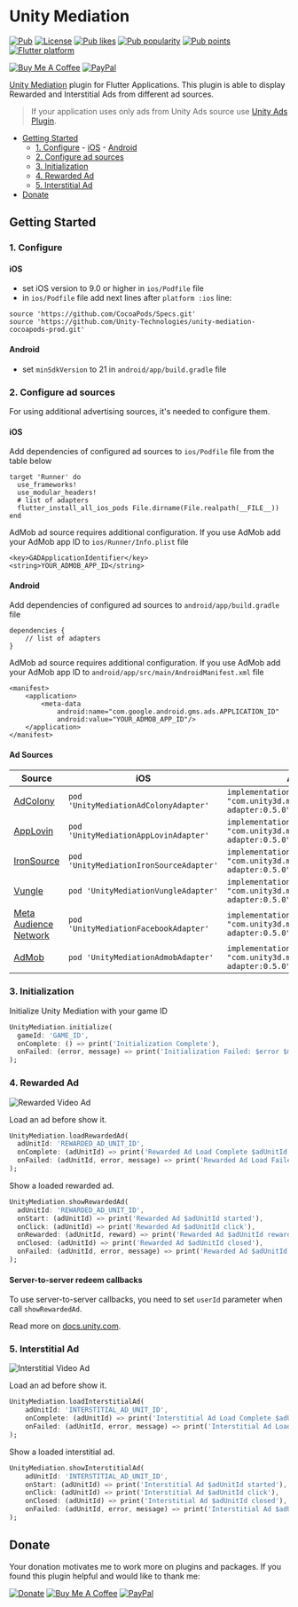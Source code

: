 # Unity Mediation

[![Pub](https://img.shields.io/pub/v/unity_mediation.svg)](https://pub.dev/packages/unity_mediation)
[![License](https://img.shields.io/github/license/pavelzaichyk/flutter_unity_mediation)](https://github.com/pavelzaichyk/flutter_unity_mediation/blob/master/LICENSE)
[![Pub likes](https://badgen.net/pub/likes/unity_mediation)](https://pub.dev/packages/unity_mediation/score)
[![Pub popularity](https://badgen.net/pub/popularity/unity_mediation)](https://pub.dev/packages/unity_mediation/score)
[![Pub points](https://badgen.net/pub/points/unity_mediation)](https://pub.dev/packages/unity_mediation/score)
[![Flutter platform](https://badgen.net/pub/flutter-platform/unity_mediation)](https://pub.dev/packages/unity_mediation)


[![Buy Me A Coffee](https://img.shields.io/badge/Donate-Buy%20me%20a%20coffee-FFDD00?logo=buymeacoffee)](https://www.buymeacoffee.com/rebeloid)
[![PayPal](https://img.shields.io/badge/Donate-PayPal-066BB7?logo=paypal)](https://paypal.me/pavelzaichyk)

[Unity Mediation](https://docs.unity.com/mediation/IntroToMediation.htm) plugin for Flutter Applications. This plugin is able to display Rewarded and Interstitial Ads from different ad sources.

> If your application uses only ads from Unity Ads source use [Unity Ads Plugin](https://pub.dev/packages/unity_ads_plugin).

- [Getting Started](#getting-started)
    - [1. Configure](#1-configure)
          - [iOS](#ios)
          - [Android](#android)
    - [2. Configure ad sources](#2-configure-ad-sources)
    - [3. Initialization](#3-initialization)
    - [4. Rewarded Ad](#4-rewarded-ad)
    - [5. Interstitial Ad](#5-interstitial-ad)
- [Donate](#donate)

## Getting Started

### 1. Configure

#### iOS

- set iOS version to 9.0 or higher in `ios/Podfile` file
- in `ios/Podfile` file add next lines after `platform :ios` line:

```
source 'https://github.com/CocoaPods/Specs.git'
source 'https://github.com/Unity-Technologies/unity-mediation-cocoapods-prod.git'
```

#### Android

- set `minSdkVersion` to 21 in `android/app/build.gradle` file

### 2. Configure ad sources

For using additional advertising sources, it's needed to configure them.

#### iOS

Add dependencies of configured ad sources to `ios/Podfile` file from the table below

```
target 'Runner' do
  use_frameworks!
  use_modular_headers!
  # list of adapters
  flutter_install_all_ios_pods File.dirname(File.realpath(__FILE__))
end
```

AdMob ad source requires additional configuration. If you use AdMob add your AdMob app ID to `ios/Runner/Info.plist` file

```
<key>GADApplicationIdentifier</key>
<string>YOUR_ADMOB_APP_ID</string>
```

#### Android

Add dependencies of configured ad sources to `android/app/build.gradle` file

```
dependencies {
    // list of adapters
}
```

AdMob ad source requires additional configuration. If you use AdMob add your AdMob app ID to `android/app/src/main/AndroidManifest.xml` file

```
<manifest>
    <application>
        <meta-data
            android:name="com.google.android.gms.ads.APPLICATION_ID"
            android:value="YOUR_ADMOB_APP_ID"/>
    </application>
</manifest>
```

#### Ad Sources

Source | iOS | Android
--- | --- | --- 
[AdColony](https://docs.unity.com/mediation/AdSourceSetupAdColony.htm) | ```pod 'UnityMediationAdColonyAdapter'``` | ```implementation "com.unity3d.mediation:adcolony-adapter:0.5.0"```
[AppLovin](https://docs.unity.com/mediation/AdSourceSetupAppLovin.htm) | ```pod 'UnityMediationAppLovinAdapter'``` | ```implementation "com.unity3d.mediation:applovin-adapter:0.5.0"```
[IronSource](https://docs.unity.com/mediation/AdSourceSetupIronSource.htm) | ```pod 'UnityMediationIronSourceAdapter'``` | ```implementation "com.unity3d.mediation:ironsource-adapter:0.5.0"  ```
[Vungle](https://docs.unity.com/mediation/AdSourceSetupVungle.htm) | ```pod 'UnityMediationVungleAdapter'``` | ```implementation "com.unity3d.mediation:vungle-adapter:0.5.0"```
[Meta Audience Network ](https://docs.unity.com/mediation/AdSourceSetupMetaAudienceNetwork.htm) | ```pod 'UnityMediationFacebookAdapter'``` | ```implementation "com.unity3d.mediation:facebook-adapter:0.5.0"```
[AdMob](https://docs.unity.com/mediation/AdSourceSetupAdMob.htm) | ```pod 'UnityMediationAdmobAdapter'``` | ```implementation "com.unity3d.mediation:admob-adapter:0.5.0"```


### 3. Initialization

Initialize Unity Mediation with your game ID

```dart
UnityMediation.initialize(
  gameId: 'GAME_ID',
  onComplete: () => print('Initialization Complete'),
  onFailed: (error, message) => print('Initialization Failed: $error $message'),
);
```

### 4. Rewarded Ad

![Rewarded Video Ad](https://i.giphy.com/media/3jFdYYJ19T1hXWLG9T/giphy.gif "Rewarded Video Ad")

Load an ad before show it.

```dart
UnityMediation.loadRewardedAd(
  adUnitId: 'REWARDED_AD_UNIT_ID',
  onComplete: (adUnitId) => print('Rewarded Ad Load Complete $adUnitId'),
  onFailed: (adUnitId, error, message) => print('Rewarded Ad Load Failed $adUnitId: $error $message'),
);
```

Show a loaded rewarded ad.

```dart
UnityMediation.showRewardedAd(
  adUnitId: 'REWARDED_AD_UNIT_ID',
  onStart: (adUnitId) => print('Rewarded Ad $adUnitId started'),
  onClick: (adUnitId) => print('Rewarded Ad $adUnitId click'),
  onRewarded: (adUnitId, reward) => print('Rewarded Ad $adUnitId rewarded $reward'),
  onClosed: (adUnitId) => print('Rewarded Ad $adUnitId closed'),
  onFailed: (adUnitId, error, message) => print('Rewarded Ad $adUnitId failed: $error $message'),
);
```

#### Server-to-server redeem callbacks

To use server-to-server callbacks, you need to set `userId` parameter when call `showRewardedAd`.

Read more on [docs.unity.com](https://docs.unity.com/mediation/S2SRedeemCallbacks.html).

### 5. Interstitial Ad

![Interstitial Video Ad](https://i.giphy.com/media/ZR2ZMhinT90z3wVBlY/giphy.gif "Interstitial Video Ad")

Load an ad before show it.

```dart
UnityMediation.loadInterstitialAd(
    adUnitId: 'INTERSTITIAL_AD_UNIT_ID',
    onComplete: (adUnitId) => print('Interstitial Ad Load Complete $adUnitId'),
    onFailed: (adUnitId, error, message) => print('Interstitial Ad Load Failed $adUnitId: $error $message'),
);
```

Show a loaded interstitial ad.

```dart
UnityMediation.showInterstitialAd(
    adUnitId: 'INTERSTITIAL_AD_UNIT_ID',
    onStart: (adUnitId) => print('Interstitial Ad $adUnitId started'),
    onClick: (adUnitId) => print('Interstitial Ad $adUnitId click'),
    onClosed: (adUnitId) => print('Interstitial Ad $adUnitId closed'),
    onFailed: (adUnitId, error, message) => print('Interstitial Ad $adUnitId failed: $error $message'),
);
```

## Donate

Your donation motivates me to work more on plugins and packages. If you found this plugin helpful and would like to thank me:

[![Donate](https://www.paypalobjects.com/en_US/PL/i/btn/btn_donateCC_LG.gif)](https://www.paypal.com/donate/?hosted_button_id=BETLWH4Z8G7UQ)
[![Buy Me A Coffee](https://img.buymeacoffee.com/button-api/?text=Buy%20me%20a%20coffee&emoji=&slug=rebeloid&button_colour=FFDD00&font_colour=000000&font_family=Cookie&outline_colour=000000&coffee_colour=ffffff)](https://www.buymeacoffee.com/rebeloid)
[![PayPal](https://img.shields.io/badge/Donate-PayPal-066BB7?logo=paypal)](https://paypal.me/pavelzaichyk)

